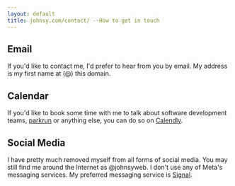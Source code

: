 ```yaml
---
layout: default
title: johnsy.com/contact/ --How to get in touch
---
```


## Email

If you'd like to contact me, I'd prefer to hear from you by email. My address is
my first name at (@) this domain.

## Calendar

If you'd like to book some time with me to talk about software development
teams, [parkrun](https://www.parkrun.com.au/parkrunner/1001388/) or anything
else, you can do so on [Calendly](https://calendly.com/johnsyweb/).

## Social Media

I have pretty much removed myself from all forms of social media. You may still
find me around the Internet as @johnsyweb. I don't use any of Meta's messaging
services. My preferred messaging service is [Signal](https://www.signal.org/).
